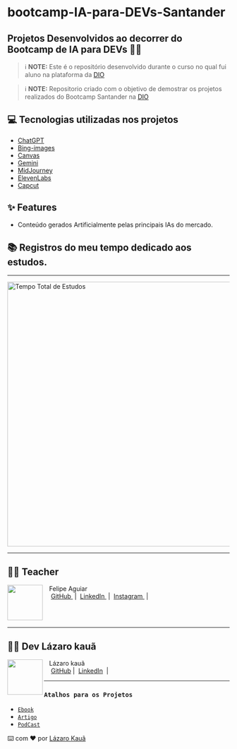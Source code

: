 # bootcamp-IA-para-DEVs-Santander



## Projetos Desenvolvidos ao decorrer do Bootcamp de IA para DEVs 🖖🏼


 > ℹ️ **NOTE:** Este é o repositório desenvolvido durante o curso no qual fui aluno na plataforma da [DIO](https://dio.me)

> ℹ️ **NOTE:** Repositorio criado com o objetivo de demostrar os projetos realizados do Bootcamp Santander na [DIO](https://dio.me)


## 💻 Tecnologias utilizadas nos projetos

- [ChatGPT](https://chat.openai.com/) 
- [Bing-images](https://www.bing.com/images/create?cc=br)
- [Canvas](https://www.canva.com/)
- [Gemini](https://gemini.google.com/app) 
- [MidJourney](https://www.midjourney.com/app/)
- [ElevenLabs](https://beta.elevenlabs.io/)
- [Capcut](https://www.capcut.com/pt-br/)


## ✨ Features

- Conteúdo gerados Artificialmente pelas principais IAs do mercado.

## 📚 Registros do meu tempo dedicado aos estudos.

---

<img src="../bootcamp-IA-para-DEVs-Santander/assets/tempo.png" alt="Tempo Total de Estudos" width="600"/>

---
## 👨‍💻 Teacher

<p>
    <img 
      align=left 
      margin=10 
      width=80 
      src="https://avatars.githubusercontent.com/u/37452836?v=4"
    />
    <p>&nbsp&nbsp&nbspFelipe Aguiar<br>
    &nbsp&nbsp&nbsp
    <a 
        href="https://github.com/felipeAguiarCode">
        GitHub
    </a>
    &nbsp;|&nbsp;
    <a 
        href="www.linkedin.com/in/felipe-exe">
        LinkedIn
    </a>
    &nbsp;|&nbsp;
    <a 
        href="https://www.instagram.com/felipeaguiar.exe/">
        Instagram
    </a>
    &nbsp;|&nbsp;</p>
</p>
<br/><br/>
<p>


---

## 👨‍💻 Dev Lázaro kauã

<img 
      align=left 
      margin=10 
      width=80 
      src="https://avatars.githubusercontent.com/u/132157522?v=4"
/>
<p>&nbsp&nbsp&nbspLázaro kauã<br>
    &nbsp&nbsp&nbsp
    <a href="https://github.com/Lazarokaua">
    GitHub</a>&nbsp;|&nbsp;
    <a href="https://www.linkedin.com/in/lazaro-kaua/">LinkedIn</a>
&nbsp;|&nbsp;</p>
</p>
<p>
    
---
### `Atalhos para os Projetos`


- [`Ebook`](/bootcamp-IA-para-DEVs-Santander/ebook-project-dio/output/Ebook%20Libras.pdf)
- [`Artigo`](/bootcamp-IA-para-DEVs-Santander/article-project-dio/README.MD)
- [`PodCast`](/bootcamp-IA-para-DEVs-Santander/podcast-project-dio/ep.pilotoDeFront.MP3)


⌨️ com ❤️ por [Lázaro Kauã](https://github.com/Lazarokaua)
